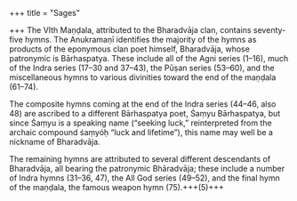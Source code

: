 +++
title = "Sages"

+++
The VIth Maṇḍala, attributed to the Bharadvāja clan, contains seventy-five hymns.  The Anukramaṇī identifies the majority of the hymns as products of the eponymous clan poet himself, Bharadvāja, whose patronymic is Bārhaspatya. These  include all of the Agni series (1–16), much of the Indra series (17–30 and 37–43),  the Pūṣan series (53–60), and the miscellaneous hymns to various divinities toward  the end of the maṇḍala (61–74). 

The composite hymns coming at the end of the  Indra series (44–46, also 48) are ascribed to a different Bārhaspatya poet, Śaṃyu  Bārhaspatya, but since Śaṃyu is a speaking name (“seeking luck,” reinterpreted  from the archaic compound śaṃyóḥ “luck and lifetime”), this name may well be a  nickname of Bharadvāja. 

The remaining hymns are attributed to several different  descendants of Bharadvāja, all bearing the patronymic Bhāradvāja; these include a  number of Indra hymns (31–36, 47), the All God series (49–52), and the final hymn  of the maṇḍala, the famous weapon hymn (75).+++(5)+++
